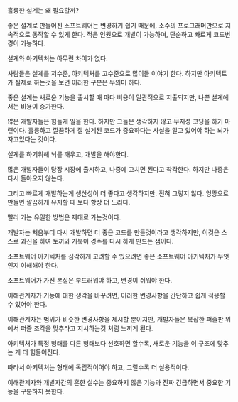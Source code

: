 
훌륭한 설계는 왜 필요할까?

좋은 설계로 만들어진 소프트웨어는 변경하기 쉽기 때문에, 소수의 프로그래머만으로 지속적으로 동작할 수 있게 한다. 적은 인원으로 개발이 가능하며, 단순하고 빠르게 코드변경이 가능하다.

설계와 아키텍처는 아무런 차이가 없다.

사람들은 설계를 저수준, 아키텍처를 고수준으로 많이들 이야기 한다. 하지만 아키텍트가 실제로 하는것을 보면 이러한 구분은 무의미 하다.

좋은 설계는 새로운 기능을 출시할 때 마다 비용이 일관적으로 지출되지만, 나쁜 설계에서는 비용이 증가한다.

많은 개발자들은 힘들게 일을 한다. 하지만 그들은 생각하지 않고 무지성 코딩을 하기 마련이다. 훌륭하고 깔끔하게 잘 설계된 코드가 중요하다는 사실을 알고 있어야 하는 뇌가 자고있다는 것이다.

설계를 하기위해 뇌를 깨우고, 개발을 해야한다.

많은 개발자들이 당장 시장에 출시하고, 나중에 고치면 된다고 착각한다. 하지만 나중은 다시 돌아오지 않는다.

그리고 빠르게 개발하는게 생산성이 더 좋다고 생각하지만. 전혀 그렇지 않다. 엉망으로 만들면 깔끔하게 유지할 때 보다 항상 더 느리다.

빨리 가는 유일한 방법은 제대로 가는것이다.

개발자는 처음부터 다시 개발하면 더 좋은 코드를 만들것이라고 생각하지만, 이것은 스스로 과신을 하여 토끼와 거북이 경주를 다시 하게 만드는 샘이다.

소프트웨어 아키텍처를 심각하게 고려할 수 있으려면 좋은 소프트웨어 아키텍처가 무엇인지 이해해야 한다.

소프트웨어가 가진 본질은 부드러워야 하고, 변경이 쉬워야 한다.

이해관계자가 기능에 대한 생각을 바꾸려면, 이러한 변경사항을 간단하고 쉽게 적용할 수 있어야 한다.

이해관계자는 범위가 비슷한 변경사항을 제시할 뿐이지만, 개발자들은 복잡한 퍼즐판 위에서 퍼즐 조각을 맞추라고 지시하는것 처럼 느끼게 된다.

아키텍처가 특정 형태를 다른 형태보다 선호하면 할수록, 새로운 기능을 이 구조에 맞추는 게 더 힘들어진다.

따라서 아키텍처는 형태에 독립적이어야 하고, 그럴수록 더 실용적이다.

이해관계자와 개발자간의 흔한 실수는 중요하지 않은 기능과 진짜 긴급하면서 중요한 기능을 구분하지 못한다.
